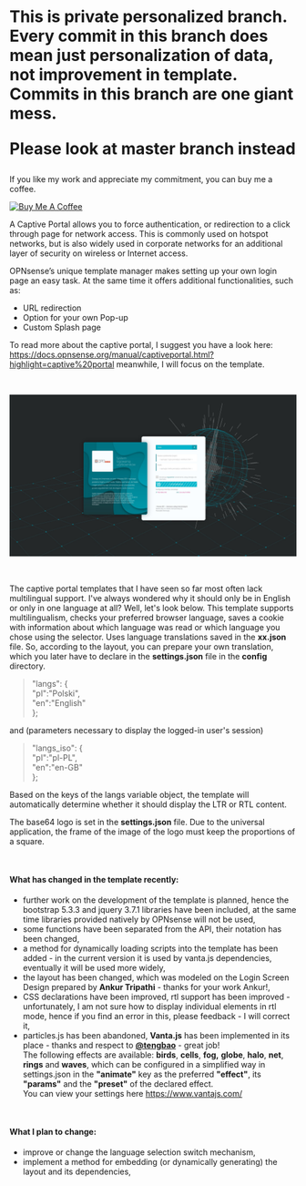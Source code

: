 <h1>This is private personalized branch.
Every commit in this branch does mean just personalization of data,
not improvement in template.
Commits in this branch are one giant mess.

Please look at master branch instead</h1>


<p>If you like my work and appreciate my commitment, you can buy me a coffee.</p>
<p>
<a href="https://www.buymeacoffee.com/mixmint" target="_blank"><img src="https://cdn.buymeacoffee.com/buttons/v2/default-yellow.png" alt="Buy Me A Coffee" style="height: 60px !important; width: 217px !important;" ></a>
</p>
<p>A Captive Portal allows you to force authentication, or redirection to a click through page for network access. This is commonly used on hotspot networks, but is also widely used in corporate networks for an additional layer of security on wireless or Internet access.</p>
<p>OPNsense’s unique template manager makes setting up your own login page an easy task. At the same time it offers additional functionalities, such as:</p>
<ul>
	<li>URL redirection</li>
	<li>Option for your own Pop-up</li>
	<li>Custom Splash page</li>
</ul>
<p>To read more about the captive portal, I suggest you have a look here: <a href="https://docs.opnsense.org/manual/captiveportal.html?highlight=captive%20portal" rel="nofollow"></a><a href="https://docs.opnsense.org/manual/captiveportal.html?highlight=captive%20portal">https://docs.opnsense.org/manual/captiveportal.html?highlight=captive%20portal</a> meanwhile, I will focus on the template.</p>
<p>&nbsp;</p>
<p><img src="images/screenshot.jpg" /></p>
<p>&nbsp;</p>
<p>The captive portal templates that I have seen so far most often lack multilingual support. I've always wondered why it should only be in English or only in one language at all? Well, let's look below. This template supports multilingualism, checks your preferred browser language, saves a cookie with information about which language was read or which language you chose using the selector. Uses language translations saved in the <strong>xx.json</strong> file. So, according to the layout, you can prepare your own translation, which you later have to declare in the <strong>settings.json</strong> file in the <strong>config</strong> directory.</p>
<blockquote>"langs": {<br /> "pl":"Polski",<br /> "en":"English"<br /> };</blockquote>
<p>and (parameters necessary to display the logged-in user's session)</p>
<blockquote>"langs_iso": {<br /> "pl":"pl-PL",<br /> "en":"en-GB"<br /> };</blockquote>
<p>Based on the keys of the langs variable object, the template will automatically determine whether it should display the LTR or RTL content.</p>
<p>The base64 logo is set in the <strong>settings.json</strong> file. Due to the universal application, the frame of the image of the logo must keep the proportions of a square.</p>
<p>&nbsp;</p>
<h4>What has changed in the template recently:</h4>
<ul>
	<li>further work on the development of the template is planned, hence the bootstrap 5.3.3 and jquery 3.7.1 libraries have been included, at the same time libraries provided natively by OPNsense will not be used,</li>
	<li>some functions have been separated from the API, their notation has been changed,</li>
	<li>a method for dynamically loading scripts into the template has been added - in the current version it is used by vanta.js dependencies, eventually it will be used more widely,</li>
	<li>the layout has been changed, which was modeled on the Login Screen Design prepared by <strong>Ankur Tripathi</strong> - thanks for your work Ankur!,</li>
	<li>CSS declarations have been improved, rtl support has been improved - unfortunately, I am not sure how to display individual elements in rtl mode, hence if you find an error in this, please feedback - I will correct it,</li>
	<li>particles.js has been abandoned, <strong>Vanta.js</strong> has been implemented in its place - thanks and respect to <a href="https://github.com/tengbao/vanta" target="_blank" rel="noopener"><strong>@tengbao</strong></a> - great job!<br />The following effects are available: <strong>birds</strong>, <strong>cells</strong>, <strong>fog,</strong> <strong>globe</strong>, <strong>halo</strong>, <strong>net</strong>, <strong>rings</strong> and <strong>waves</strong>, which can be configured in a simplified way in settings.json in the <strong>"animate"</strong> key as the preferred <strong>"effect"</strong>, its <strong>"params"</strong> and the <strong>"preset"</strong> of the declared effect.<br />You can view your settings here <a href="https://www.vantajs.com/" target="_blank" rel="noopener">https://www.vantajs.com/</a></li>
</ul>
<p>&nbsp;</p>
<h4>What I plan to change:</h4>
<ul>
	<li>improve or change the language selection switch mechanism,</li>
	<li>implement a method for embedding (or dynamically generating) the layout and its dependencies,</li>
</ul>
